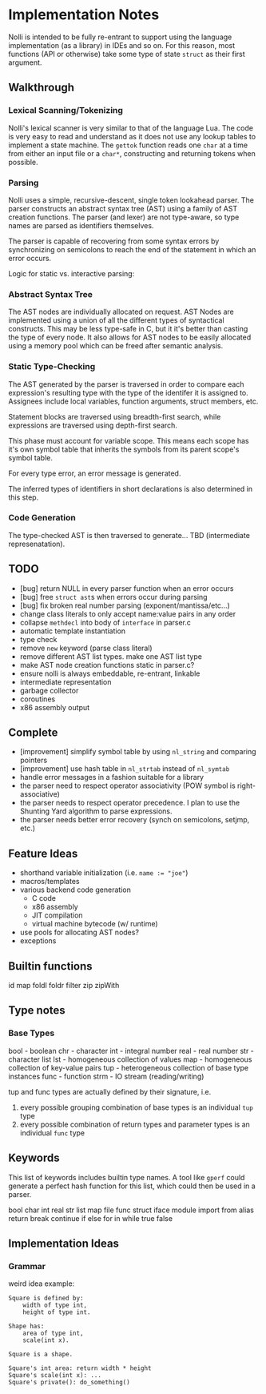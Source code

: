 # Implementation Notes

Nolli is intended to be fully re-entrant to support using the language implementation
(as a library) in IDEs and so on. For this reason, most functions (API or otherwise)
take some type of state `struct` as their first argument.

## Walkthrough

### Lexical Scanning/Tokenizing
Nolli's lexical scanner is very similar to that of the language Lua.
The code is very easy to read and understand as it does not use any lookup tables
to implement a state machine. The `gettok` function reads one `char` at a time
from either an input file or a `char*`, constructing and returning tokens when possible.

### Parsing
Nolli uses a simple, recursive-descent, single token lookahead parser.
The parser constructs an abstract syntax tree (AST) using a family of AST creation
functions. The parser (and lexer) are not type-aware, so type names are parsed as
identifiers themselves.

The parser is capable of recovering from some syntax errors by synchronizing on
semicolons to reach the end of the statement in which an error occurs.

Logic for static vs. interactive parsing:

### Abstract Syntax Tree
The AST nodes are individually allocated on request. AST Nodes are implemented using a union
of all the different types of syntactical constructs. This may be less type-safe in C, but it
it's better than casting the type of every node. It also allows for AST nodes to be easily
allocated using a memory pool which can be freed after semantic analysis.

### Static Type-Checking
The AST generated by the parser is traversed in order to compare each
expression's resulting type with the type of the identifer it
is assigned to. Assignees include local variables, function arguments, struct
members, etc.

Statement blocks are traversed using breadth-first search, while expressions
are traversed using depth-first search.

This phase must account for variable scope. This means each scope has it's own
symbol table that inherits the symbols from its parent scope's symbol table.

For every type error, an error message is generated.

The inferred types of identifiers in short declarations is also determined
in this step.

### Code Generation
The type-checked AST is then traversed to generate... TBD (intermediate represenatation).

## TODO

- [bug] return NULL in every parser function when an error occurs
- [bug] free `struct ast`s when errors occur during parsing
- [bug] fix broken real number parsing (exponent/mantissa/etc...)
- change class literals to only accept name:value pairs in any order
- collapse `methdecl` into body of `interface` in parser.c
- automatic template instantiation
- type check
- remove `new` keyword (parse class literal)
- remove different AST list types. make one AST list type
- make AST node creation functions static in parser.c?
- ensure nolli is always embeddable, re-entrant, linkable
- intermediate representation
- garbage collector
- coroutines
- x86 assembly output

## Complete

- [improvement] simplify symbol table by using `nl_string` and comparing pointers
- [improvement] use hash table in `nl_strtab` instead of `nl_symtab`
- handle error messages in a fashion suitable for a library
- the parser need to respect operator associativity (POW symbol is right-associative)
- the parser needs to respect operator precedence. I plan to use the
  Shunting Yard algorithm to parse expressions.
- the parser needs better error recovery (synch on semicolons, setjmp, etc.)

## Feature Ideas

- shorthand variable initialization (i.e. `name := "joe"`)
- macros/templates
- various backend code generation
    - C code
    - x86 assembly
    - JIT compilation
    - virtual machine bytecode (w/ runtime)
- use pools for allocating AST nodes?
- exceptions

## Builtin functions

id
map
foldl
foldr
filter
zip
zipWith

## Type notes

### Base Types

bool    - boolean
chr     - character
int     - integral number
real    - real number
str     - character list
lst     - homogeneous collection of values
map     - homogeneous collection of key-value pairs
tup     - heterogeneous collection of base type instances
func    - function
strm    - IO stream (reading/writing)

tup and func types are actually defined by their signature, i.e.

1. every possible grouping combination of base types is an individual `tup` type
1. every possible combination of return types and parameter types is an individual `func` type

## Keywords

This list of keywords includes builtin type names. A tool like `gperf` could generate a
perfect hash function for this list, which could then be used in a parser.

bool
char
int
real
str
list
map
file
func
struct
iface
module
import
from
alias
return
break
continue
if
else
for
in
while
true
false

## Implementation Ideas

### Grammar

weird idea example:

    Square is defined by:
        width of type int,
        height of type int.

    Shape has:
        area of type int,
        scale(int x).

    Square is a shape.

    Square's int area: return width * height
    Square's scale(int x): ...
    Square's private(): do_something()

